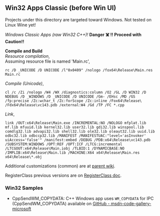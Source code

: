 ## Win32 Apps Classic (before Win UI)
Projects under this directory are targeted toward Windows. Not tested on Linux Wine yet!

*Windows Classic Apps (raw Win32 C++)!*  **Danger ☠️ !!  Proceed with Caution!!**

**Compile and Build**  
*Resource compilation*,  
Assuming resource file is named 'Main.rc',

    rc /D _UNICODE /D UNICODE /l"0x0409" /nologo /fox64\Release\Main.res Main.rc

*Compile (Unicode)*,

    cl /c /Zi /nologo /W4 /WX /diagnostics:column /O2 /GL /D WIN32 /D NDEBUG /D _WINDOWS /D _UNICODE /D UNICODE /Gm- /EHsc /MD /GS /fp:precise /Zc:wchar_t /Zc:forScope /Zc:inline /Fox64\Release\ /Fdx64\Release\vc143.pdb /external:W4 /Gd /TP /FC *.cpp

*Link*,

    link /OUT:x64\Release\Main.exe /INCREMENTAL:NO /NOLOGO mfplat.lib mf.lib mfuuid.lib kernel32.lib user32.lib gdi32.lib winspool.lib comdlg32.lib advapi32.lib shell32.lib ole32.lib oleaut32.lib uuid.lib odbc32.lib odbccp32.lib /MANIFEST /MANIFESTUAC:"level='asInvoker' uiAccess='false'" /manifest:embed /DEBUG /PDB:x64\Release\vc143.pdb /SUBSYSTEM:WINDOWS /OPT:REF /OPT:ICF /LTCG:incremental /LTCGOUT:x64\Release\Main.iobj /TLBID:1 /DYNAMICBASE:NO /IMPLIB:x64\Release\Main.lib /MACHINE:X64 x64\Release\Main.res x64\Release\*.obj


Additional customizations (common) are at [parent wiki](https://github.com/atiq-cs/cpp/blob/dev/README.md).

RegisterClass previous versions are on [RegisterClass doc](https://github.com/atiq-cs/cpp/blob/dev/Win32/RegisterClass.md).

### Win32 Samples
- CppSendWM_COPYDATA: C++ Windows app uses `WM_COPYDATA` for IPC (CppSendWM_COPYDATA) available on [GitHub - msdn-code-gallery-microsoft](https://github.com/microsoftarchive/msdn-code-gallery-microsoft/tree/master/OneCodeTeam/C%2B%2B%20Windows%20app%20uses%20WM_COPYDATA%20for%20IPC%20\(CppSendWM_COPYDATA\))


